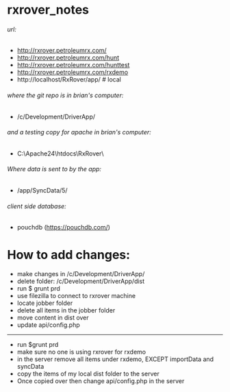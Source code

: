 # rxrover_notes


###### url:
- http://rxrover.petroleumrx.com/
- http://rxrover.petroleumrx.com/hunt
- http://rxrover.petroleumrx.com/hunttest
- http://rxrover.petroleumrx.com/rxdemo
- http://localhost/RxRover/app/ # local


###### where the git repo is in brian's computer:
- /c/Development/DriverApp/

###### and a testing copy for apache in brian's computer:
- C:\Apache24\htdocs\RxRover\


###### Where data is sent to by the app:
- /app/SyncData/5/



###### client side database:
- pouchdb  (https://pouchdb.com/)


# How to add changes:

- make changes in /c/Development/DriverApp/
- delete folder: /c/Development/DriverApp/dist
- run $ grunt prd
- use filezilla to connect to rxrover machine 
- locate jobber folder 
- delete all items in the jobber folder 
- move content in dist over 
- update api/config.php







-------------------


- run $grunt prd
- make sure no one is using rxrover for rxdemo
- in the server remove all items under rxdemo, EXCEPT importData and syncData
- copy the items of my local dist folder to the server
- Once copied over then change api/config.php in the server
